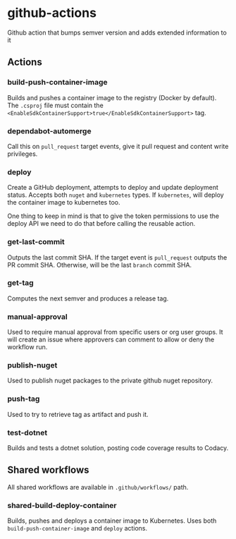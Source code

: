 # github-actions
Github action that bumps semver version and adds extended information to it

## Actions

### build-push-container-image
Builds and pushes a container image to the registry (Docker by default).
The `.csproj` file must contain the `<EnableSdkContainerSupport>true</EnableSdkContainerSupport>` tag.

### dependabot-automerge
Call this on `pull_request` target events, give it pull request and content write privileges.

### deploy
Create a GitHub deployment, attempts to deploy and update deployment status.
Accepts both `nuget` and `kubernetes` types. If `kubernetes`, will deploy the container image to kubernetes too.

One thing to keep in mind is that to give the token permissions to use the deploy API we need to do that before calling the reusable action.

### get-last-commit
Outputs the last commit SHA. If the target event is `pull_request` outputs the PR commit SHA. Otherwise, will be the last `branch` commit SHA.

### get-tag
Computes the next semver and produces a release tag.

### manual-approval
Used to require manual approval from specific users or org user groups.
It will create an issue where approvers can comment to allow or deny the workflow run.

### publish-nuget
Used to publish nuget packages to the private github nuget repository.

### push-tag
Used to try to retrieve tag as artifact and push it.

### test-dotnet
Builds and tests a dotnet solution, posting code coverage results to Codacy.

## Shared workflows
All shared workflows are available in `.github/workflows/` path.

### shared-build-deploy-container
Builds, pushes and deploys a container image to Kubernetes.
Uses both `build-push-container-image` and `deploy` actions.
